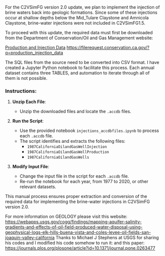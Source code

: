 For the C2VSimFG version 2.0 update, we plan to implement the injection of brine waters back into geologic formations. Since some of these injections occur at shallow depths below the Mid_Tulare Claystone and Amnicola Claystone, brine-water injections were not included in C2VSimFG1.5. 

To proceed with this update, the required data must first be downloaded from the Department of Conservation/Oil and Gas Management website:

[Production and Injection Data](https://filerequest.conservation.ca.gov/?q=production_injection_data)
https://filerequest.conservation.ca.gov/?q=production_injection_data

The SQL files from the source need to be converted into CSV format. I have created a Jupyter Python notebook to facilitate this process. Each annual dataset contains three TABLES, and automation to iterate through all of them is not possible.

### Instructions:
1. **Unzip Each File**:
   - Unzip the downloaded files and locate the `.accdb` files.

2. **Run the Script**:
   - Use the provided notebook `injections_accdbfiles.ipynb` to process each `.accdb` file.
   - The script identifies and extracts the following files:
     - `1987CaliforniaOilandGasWellInjection`
     - `1987CaliforniaOilandGasWellProduction`
     - `1987CaliforniaOilandGasWells`

3. **Modify Input File**:
   - Change the input file in the script for each `.accdb` file.
   - Re-run the notebook for each year, from 1977 to 2020, or other relevant datasets.

This manual process ensures proper extraction and conversion of the required data for implementing the brine-water injections in C2VSimFG version 2.0.

For more information on GEOLOGY please visit this website:
https://webapps.usgs.gov/cogg/findings/mapping-aquifer-salinity-gradients-and-effects-of-oil-field-produced-water-disposal-using-geophysical-logs-elk-hills-buena-vista-and-coles-levee-oil-fields-san-joaquin-valley-california
Thanks to Michael J Stephens at USGS for sharing his codes and I modified his code somehow to run it:
and this paper:
https://journals.plos.org/plosone/article?id=10.1371/journal.pone.0263477
